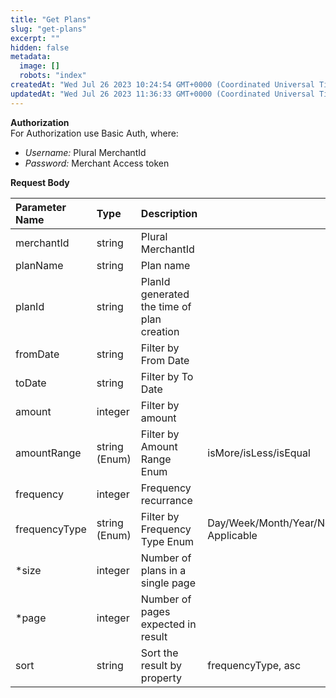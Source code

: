 ```yaml
---
title: "Get Plans"
slug: "get-plans"
excerpt: ""
hidden: false
metadata: 
  image: []
  robots: "index"
createdAt: "Wed Jul 26 2023 10:24:54 GMT+0000 (Coordinated Universal Time)"
updatedAt: "Wed Jul 26 2023 11:36:33 GMT+0000 (Coordinated Universal Time)"
---
```

**Authorization**  
For Authorization use Basic Auth, where:

- _Username:_ Plural MerchantId
- _Password:_ Merchant Access token

**Request Body**

| Parameter Name | Type          | Description                                |                                    |    |
| :------------- | :------------ | :----------------------------------------- | :--------------------------------- | :- |
| merchantId     | string        | Plural MerchantId                          |                                    |    |
| planName       | string        | Plan name                                  |                                    |    |
| planId         | string        | PlanId generated the time of plan creation |                                    |    |
| fromDate       | string        | Filter by From Date                        |                                    |    |
| toDate         | string        | Filter by To Date                          |                                    |    |
| amount         | integer       | Filter by amount                           |                                    |    |
| amountRange    | string (Enum) | Filter by Amount Range Enum                | isMore/isLess/isEqual              |    |
| frequency      | integer       | Frequency recurrance                       |                                    |    |
| frequencyType  | string (Enum) | Filter by Frequency Type Enum              | Day/Week/Month/Year/Not Applicable |    |
| \*size         | integer       | Number of plans in a single page           |                                    |    |
| \*page         | integer       | Number of pages expected in result         |                                    |    |
| sort           | string        | Sort the result by property                | frequencyType, asc                 |    |

